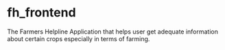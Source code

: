 # fh_frontend
The Farmers Helpline Application that helps user get adequate information about certain crops especially in terms of farming.
